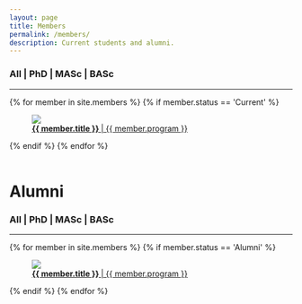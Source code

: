 ```yaml
---
layout: page
title: Members
permalink: /members/
description: Current students and alumni.
---
```

<link rel="stylesheet" href="{{ '/assets/css/members.css' | prepend: site.baseurl | prepend: site.url }}">

<h3>
<a class="btn fil-cat" data-rel="All">All</a> |
<a class="btn fil-cat" data-rel="PhD">PhD</a> | 
<a class="btn fil-cat" data-rel="MASc">MASc</a> |
<a class="btn fil-cat" data-rel="BASc">BASc</a>
</h3>

<hr>
<div id="members">
{% for member in site.members %}
{% if member.status == 'Current' %}
    <a class="tile All {{ member.program }} {{ member.status }}" href="{{ member.url | prepend: site.baseurl | prepend: site.url }}"> 
        <figure>
            <img src="{{ member.img | prepend: site.baseurl | prepend: site.url }}">
            <figcaption>    
            <b> {{ member.title }} </b> | {{ member.program }}
            </figcaption>
        </figure>
    </a>
{% endif %}
{% endfor %}
</div>

<br>
<h1>Alumni</h1>
<h3>
<a class="btn fil-cat-alumni" data-rel="All">All</a> |
<a class="btn fil-cat-alumni" data-rel="PhD">PhD</a> | 
<a class="btn fil-cat-alumni" data-rel="MASc">MASc</a> |
<a class="btn fil-cat-alumni" data-rel="BASc">BASc</a>
</h3>
<hr>

<div id="alumni">
{% for member in site.members %}
{% if member.status == 'Alumni' %}
    <a class="tile All {{ member.program }} {{ member.status }}" href="{{ member.url | prepend: site.baseurl | prepend: site.url }}"> 
        <figure>
            <img src="{{ member.img | prepend: site.baseurl | prepend: site.url }}">
            <figcaption>    
            <b> {{ member.title }} </b> | {{ member.program }}
            </figcaption>
        </figure>
    </a>
{% endif %}
{% endfor %}
</div>
